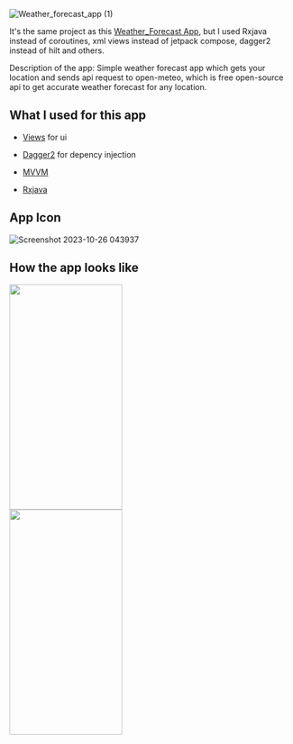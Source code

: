 ![Weather_forecast_app (1)](https://github.com/Kostahe/Weather_Forecast/assets/113007546/c420c213-693a-4241-ae58-a09b717abbcb)
<p>It's the same project as this <a href="https://github.com/Kostahe/Weather_Forecast">Weather_Forecast App</a>, but I used Rxjava instead of coroutines, xml views instead of jetpack compose, dagger2 instead of hilt and others.</p>
<p>Description of the app: Simple weather forecast app which gets your location and sends api request to open-meteo, which is free open-source api to get accurate weather forecast for any location.</p>

## What I used for this app
* <p><a href="https://developer.android.com/develop/ui/views/layout/declaring-layout">Views</a> for ui </p>
* <p><a href="https://dagger.dev/">Dagger2</a> for depency injection</p>
* <p><a href="https://en.wikipedia.org/wiki/Model%E2%80%93view%E2%80%93viewmodel">MVVM</p>
* <p><a href="https://github.com/ReactiveX/RxJava">Rxjava</a>
## App Icon
![Screenshot 2023-10-26 043937](https://github.com/Kostahe/Weather_Forecast/assets/113007546/053e0a45-98c4-40fa-9e9a-7de0b2fe17cb)
## How the app looks like
<img src="https://github.com/Kostahe/WeatherForecast_Rxjava_Dagger2/assets/113007546/2b6813a5-5521-4e4d-883c-5cc10a686524" data-canonical-src="https://gyazo.com/eb5c5741b6a9a16c692170a41a49c858.png" width="200" height="400" />
<br>
<img src="https://github.com/Kostahe/WeatherForecast_Rxjava_Dagger2/assets/113007546/7920ca0f-8a3c-40f2-b5fd-c24e507b5653" data-canonical-src="https://gyazo.com/eb5c5741b6a9a16c692170a41a49c858.png" width="200" height="400" />
